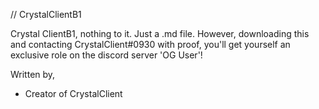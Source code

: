 // CrystalClientB1

Crystal ClientB1, nothing to it. Just a .md file.
However, downloading this and contacting CrystalClient#0930 with proof, you'll get yourself an exclusive role on the discord server 'OG User'!

Written by,
- Creator of CrystalClient
